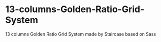 13-columns-Golden-Ratio-Grid-System
===================================

13 columns Golden Ratio Grid System made by Staircase based on Sass
